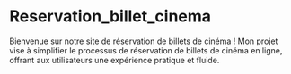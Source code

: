 # Reservation_billet_cinema
Bienvenue sur notre site de réservation de billets de cinéma ! Mon projet vise à simplifier le processus de réservation de billets de cinéma en ligne, offrant aux utilisateurs une expérience pratique et fluide.
